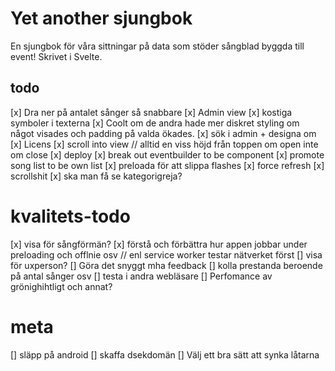 # Yet another sjungbok

En sjungbok för våra sittningar på data som stöder sångblad byggda till event! Skrivet i Svelte.

## todo

[x] Dra ner på antalet sånger så snabbare
[x] Admin view
[x] kostiga symboler i texterna
[x] Coolt om de andra hade mer diskret styling om något visades och padding på valda ökades.
[x] sök i admin + designa om
[x] Licens
[x] scroll into view // alltid en viss höjd från toppen om open inte om close
[x] deploy
[x] break out eventbuilder to be component
[x] promote song list to be own list
[x] preloada för att slippa flashes
[x] force refresh
[x] scrollshit
[x] ska man få se kategorigreja?

# kvalitets-todo

[x] visa för sångförmän?
[x] förstå och förbättra hur appen jobbar under preloading och offlnie osv // enl service worker testar nätverket först
[] visa för uxperson?
[] Göra det snyggt mha feedback
[] kolla prestanda beroende på antal sånger osv
[] testa i andra webläsare
[] Perfomance av grönighihtligt och annat?

# meta

[] släpp på android
[] skaffa dsekdomän
[] Välj ett bra sätt att synka låtarna
